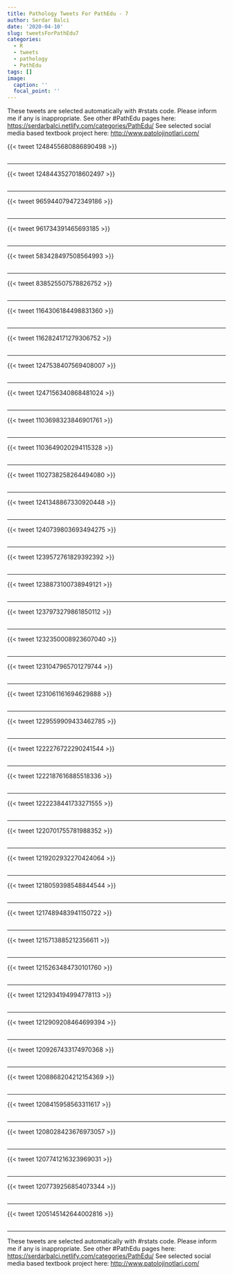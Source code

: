 ```yaml
---
title: Pathology Tweets For PathEdu - 7
author: Serdar Balci
date: '2020-04-10'
slug: tweetsForPathEdu7
categories:
  - R
  - tweets
  - pathology
  - PathEdu
tags: []
image:
  caption: ''
  focal_point: ''
---
```



These tweets are selected automatically with #rstats code. Please inform me if any is inappropriate.
See other #PathEdu pages here: https://serdarbalci.netlify.com/categories/PathEdu/ 
See selected social media based textbook project here: http://www.patolojinotlari.com/

{{< tweet 1248455680886890498 >}}
<br>
<br>
<hr>
{{< tweet 1248443527018602497 >}}
<br>
<br>
<hr>
{{< tweet 965944079472349186 >}}
<br>
<br>
<hr>
{{< tweet 961734391465693185 >}}
<br>
<br>
<hr>
{{< tweet 583428497508564993 >}}
<br>
<br>
<hr>
{{< tweet 838525507578826752 >}}
<br>
<br>
<hr>
{{< tweet 1164306184498831360 >}}
<br>
<br>
<hr>
{{< tweet 1162824171279306752 >}}
<br>
<br>
<hr>
{{< tweet 1247538407569408007 >}}
<br>
<br>
<hr>
{{< tweet 1247156340868481024 >}}
<br>
<br>
<hr>
{{< tweet 1103698323846901761 >}}
<br>
<br>
<hr>
{{< tweet 1103649020294115328 >}}
<br>
<br>
<hr>
{{< tweet 1102738258264494080 >}}
<br>
<br>
<hr>
{{< tweet 1241348867330920448 >}}
<br>
<br>
<hr>
{{< tweet 1240739803693494275 >}}
<br>
<br>
<hr>
{{< tweet 1239572761829392392 >}}
<br>
<br>
<hr>
{{< tweet 1238873100738949121 >}}
<br>
<br>
<hr>
{{< tweet 1237973279861850112 >}}
<br>
<br>
<hr>
{{< tweet 1232350008923607040 >}}
<br>
<br>
<hr>
{{< tweet 1231047965701279744 >}}
<br>
<br>
<hr>
{{< tweet 1231061161694629888 >}}
<br>
<br>
<hr>
{{< tweet 1229559909433462785 >}}
<br>
<br>
<hr>
{{< tweet 1222276722290241544 >}}
<br>
<br>
<hr>
{{< tweet 1222187616885518336 >}}
<br>
<br>
<hr>
{{< tweet 1222238441733271555 >}}
<br>
<br>
<hr>
{{< tweet 1220701755781988352 >}}
<br>
<br>
<hr>
{{< tweet 1219202932270424064 >}}
<br>
<br>
<hr>
{{< tweet 1218059398548844544 >}}
<br>
<br>
<hr>
{{< tweet 1217489483941150722 >}}
<br>
<br>
<hr>
{{< tweet 1215713885212356611 >}}
<br>
<br>
<hr>
{{< tweet 1215263484730101760 >}}
<br>
<br>
<hr>
{{< tweet 1212934194994778113 >}}
<br>
<br>
<hr>
{{< tweet 1212909208464699394 >}}
<br>
<br>
<hr>
{{< tweet 1209267433174970368 >}}
<br>
<br>
<hr>
{{< tweet 1208868204212154369 >}}
<br>
<br>
<hr>
{{< tweet 1208415958563311617 >}}
<br>
<br>
<hr>
{{< tweet 1208028423676973057 >}}
<br>
<br>
<hr>
{{< tweet 1207741216323969031 >}}
<br>
<br>
<hr>
{{< tweet 1207739256854073344 >}}
<br>
<br>
<hr>
{{< tweet 1205145142644002816 >}}
<br>
<br>
<hr>


These tweets are selected automatically with #rstats code. Please inform me if any is inappropriate.
See other #PathEdu pages here: https://serdarbalci.netlify.com/categories/PathEdu/ 
See selected social media based textbook project here: http://www.patolojinotlari.com/
